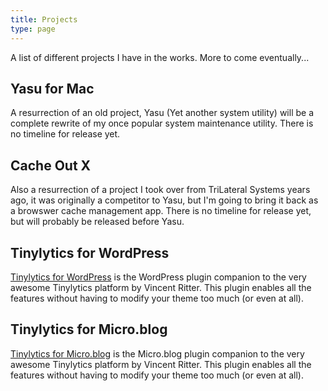 ```yaml
---
title: Projects
type: page
---
```


A list of different projects I have in the works. More to come eventually...

## Yasu for Mac

A resurrection of an old project, Yasu (Yet another system utility) will be a complete rewrite of my once popular system maintenance utility. There is no timeline for release yet.

## Cache Out X

Also a resurrection of a project I took over from TriLateral Systems years ago, it was originally a competitor to Yasu, but I'm going to bring it back as a browswer cache management app. There is no timeline for release yet, but will probably be released before Yasu.

## Tinylytics for WordPress

[Tinylytics for WordPress](https://wordpress.org/plugins/jmitch-tinylytics/) is the WordPress plugin companion to the very awesome Tinylytics platform by Vincent Ritter. This plugin enables all the features without having to modify your theme too much (or even at all).

## Tinylytics for Micro.blog

[Tinylytics for Micro.blog](https://micro.blog/account/plugins/view/101) is the Micro.blog plugin companion to the very awesome Tinylytics platform by Vincent Ritter. This plugin enables all the features without having to modify your theme too much (or even at all).